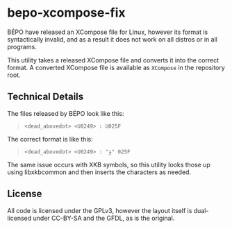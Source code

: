 bepo-xcompose-fix
============
BÉPO have released an XCompose file for Linux, however its format is
syntactically invalid, and as a result it does not work on all distros or in
all programs.

This utility takes a released XCompose file and converts it into the correct
format. A converted XCompose file is available as `XCompose` in the repository root.

Technical Details
-----------------
The files released by BÉPO look like this:
> `<dead_abovedot> <U0249> : U025F`

The correct format is like this:
> `<dead_abovedot> <U0249> : "ɟ" 025F`

The same issue occurs with XKB symbols, so this utility looks those up using
libxkbcommon and then inserts the characters as needed.

License
-------
All code is licensed under the GPLv3, however the layout itself is
dual-licensed under CC-BY-SA and the GFDL, as is the original.

